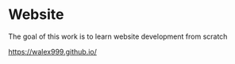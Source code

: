 # Website

The goal of this work is to learn website development from scratch

https://walex999.github.io/

